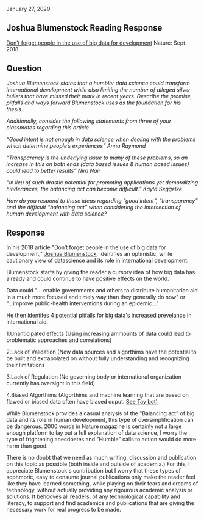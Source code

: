 January 27, 2020
## Joshua Blumenstock Reading Response
[Don’t forget people in the use of big data for development](https://www.nature.com/magazine-assets/d41586-018-06215-5/d41586-018-06215-5.pdf) Nature: Sept. 2018

## Question
*Joshua Blumenstock states that a humbler data science could transform international development while also limiting the number of alleged silver bullets that have missed their mark in recent years. Describe the promise, pitfalls and ways forward Blumenstock uses as the foundation for his thesis.*

*Additionally, consider the following statements from three of your classmates regarding this article.*

*“Good intent is not enough in data science when dealing with the problems which determine people’s experiences” Anna Raymond*

*“Transparency is the underlying issue to many of these problems, so an increase in this on both ends (data based issues & human based issues) could lead to better results” Nira Nair*

*“In lieu of such drastic potential for promoting applications yet demoralizing hinderances, the balancing act can become difficult.” Kayla Seggelke*

*How do you respond to these ideas regarding “good intent”, “transparency” and the difficult “balancing act” when considering the intersection of human development with data science?*

## Response


In his 2018 article "Don’t forget people in the use of big data for development," [Joshua Blumenstock](http://www.jblumenstock.com), identifies an optimistic, while cautionary view of datascience and its role in international development. 

Blumenstock starts by giving the reader a cursory idea of how big data has already and could continue to have positive effects on the world. 

Data could "... enable governments and others to distribute humanitarian aid in a much more focused and timely way than they generally do now" or "...improve public-health interventions during an epidemic..." 

He then identifes 4 potential pitfalls for big data's increased prevelance in international aid.  

1.Unanticipated effects (Using increasing ammounts of data could lead to problematic approaches and correlations)

2.Lack of Validation (New data sources and algorthims have the potential to be built and extrapolated on without fully understanding and recognizing their limitations

3.Lack of Regulation (No governing body or international organization currently has oversight in this field)

4.Biased Algorthims (Algorthims and machine learning that are based on flawed or biased data often have biased ouput. [See Tay bot)](https://en.wikipedia.org/wiki/Tay_(bot))

While Blumenstock provides a casual analysis of the "Balancing act" of big data and its role in human development, this type of oversimplification can be dangerous. 2000 words in Nature magazine is certainly not a large enough platform to lay out a full explanation of data science, I worry the type of frightening anecdoetes and "Humble" calls to action would do more harm than good. 

There is no doubt that we need as much writing, discussion and publication on this topic as possible (both inside and outside of academia.) For this, I appreciate Blumenstock's contribution but I worry that these types of sophmoric, easy to consume journal publications only make the reader feel like they have learned something, while playing on their fears and dreams of technology, without actually providing any rigourous academic analysis or solutions. It behooves all readers, of any technological capability and literacy, to support and find academics and publications that are giving the necessary work for real progress to be made. 


